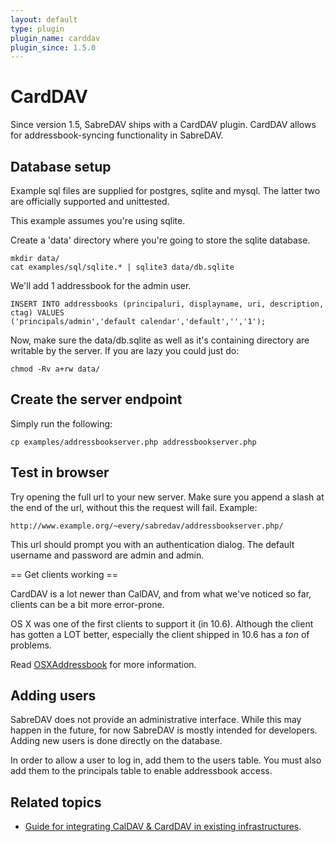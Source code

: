 ```yaml
---
layout: default
type: plugin
plugin_name: carddav
plugin_since: 1.5.0
---
```


CardDAV
=======

Since version 1.5, SabreDAV ships with a CardDAV plugin. CardDAV allows for
addressbook-syncing functionality in SabreDAV.

Database setup
--------------

Example sql files are supplied for postgres, sqlite and mysql. The latter two
are officially supported and unittested.

This example assumes you're using sqlite.

Create a 'data' directory where you're going to store the sqlite database.

    mkdir data/
    cat examples/sql/sqlite.* | sqlite3 data/db.sqlite

We'll add 1 addressbook for the admin user.

    INSERT INTO addressbooks (principaluri, displayname, uri, description, ctag) VALUES
    ('principals/admin','default calendar','default','','1');

Now, make sure the data/db.sqlite as well as it's containing directory are writable by the server. If you are lazy you could just do:

    chmod -Rv a+rw data/

Create the server endpoint
--------------------------

Simply run the following:

    cp examples/addressbookserver.php addressbookserver.php

Test in browser
---------------

Try opening the full url to your new server. Make sure you append a slash at the end of the url, without this the request will fail. Example:

    http://www.example.org/~every/sabredav/addressbookserver.php/

This url should prompt you with an authentication dialog. The default username and password are admin and admin.

== Get clients working ==

CardDAV is a lot newer than CalDAV, and from what we've noticed so far, clients
can be a bit more error-prone.

OS X was one of the first clients to support it (in 10.6). Although the client
has gotten a LOT better, especially the client shipped in 10.6 has a _ton_ of
problems.

Read [OSXAddressbook](/dav/clients/osxaddressbook) for more information.

Adding users
------------

SabreDAV does not provide an administrative interface. While this may happen
in the future, for now SabreDAV is mostly intended for developers. Adding new
users is done directly on the database.

In order to allow a user to log in, add them to the users table. You must also
add them to the principals table to enable addressbook access.

Related topics
--------------

* [Guide for integrating CalDAV & CardDAV in existing infrastructures](/dav/caldav-carddav-integration-guide).
